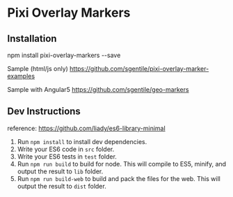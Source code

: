 # Pixi Overlay Markers

## Installation

npm install pixi-overlay-markers --save

Sample (html/js only) https://github.com/sgentile/pixi-overlay-marker-examples

Sample with Angular5 https://github.com/sgentile/geo-markers

## Dev Instructions

reference: https://github.com/liady/es6-library-minimal

  1. Run `npm install` to install dev dependencies.
  2. Write your ES6 code in `src` folder.
  3. Write your ES6 tests in `test` folder.
  4. Run `npm run build` to build for node. This will compile to ES5, minify, and output the result to `lib` folder.
  5. Run `npm run build-web` to build and pack the files for the web. This will output the result to `dist` folder.

